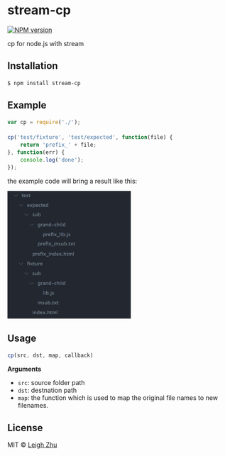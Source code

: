 # stream-cp
[![NPM version](https://img.shields.io/npm/v/stream-cp.svg?style=flat)](https://www.npmjs.org/package/stream-cp)

cp for node.js with stream

## Installation

```bash
$ npm install stream-cp
```

## Example
```js
var cp = require('./');

cp('test/fixture', 'test/expected', function(file) {
    return 'prefix_' + file;
}, function(err) {
    console.log('done');
});
```

the example code will bring a result like this:

![result](https://raw.githubusercontent.com/lisposter/node-stream-cp/master/test/result.png)

## Usage
```js
cp(src, dst, map, callback)
```
__Arguments__

* `src`: source folder path
* `dst`: destnation path
* `map`: the function which is used to map the original file names to new filenames.


## License

MIT © [Leigh Zhu](#)
